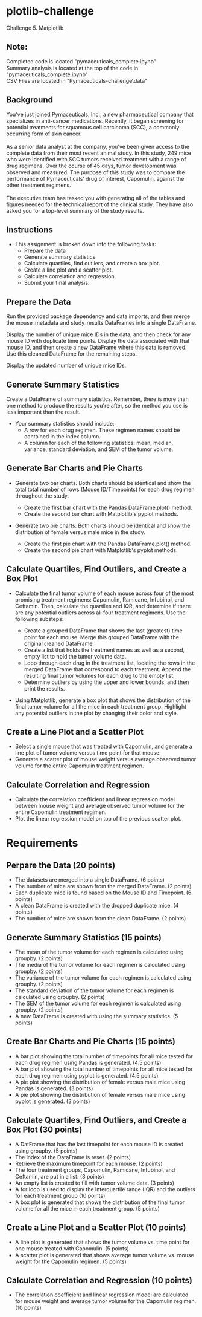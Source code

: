 # plotlib-challenge
Challenge 5. Matplotlib

## Note:
Completed code is located "pymaceuticals_complete.ipynb" <br>
Summary analysis is located at the top of the code in "pymaceuticals_complete.ipynb" <br>
CSV Files are located in "Pymaceuticals-challenge\data"

## Background
You've just joined Pymaceuticals, Inc., a new pharmaceutical company that specializes in anti-cancer medications. Recently, it began screening for potential treatments for squamous cell carcinoma (SCC), a commonly occurring form of skin cancer. <br><br>
As a senior data analyst at the company, you've been given access to the complete data from their most recent animal study. In this study, 249 mice who were identified with SCC tumors received treatment with a range of drug regimens. Over the course of 45 days, tumor development was observed and measured. The purpose of this study was to compare the performance of Pymaceuticals’ drug of interest, Capomulin, against the other treatment regimens.<br><br>
The executive team has tasked you with generating all of the tables and figures needed for the technical report of the clinical study. They have also asked you for a top-level summary of the study results.

## Instructions
- This assignment is broken down into the following tasks:
    - Prepare the data
    - Generate summary statistics
    - Calculate quartiles, find outliers, and create a box plot.
    - Create a line plot and a scatter plot.
    - Calculate correlation and regression.
    - Submit your final analysis.

## Prepare the Data
Run the provided package dependency and data imports, and then merge the mouse_metadata and study_results DataFrames into a single DataFrame.

Display the number of unique mice IDs in the data, and then check for any mouse ID with duplicate time points. Display the data associated with that mouse ID, and then create a new DataFrame where this data is removed. Use this cleaned DataFrame for the remaining steps.

Display the updated number of unique mice IDs.

## Generate Summary Statistics
Create a DataFrame of summary statistics. Remember, there is more than one method to produce the results you're after, so the method you use is less important than the result.
- Your summary statistics should include:
    - A row for each drug regimen. These regimen names should be contained in the index column.
    - A column for each of the following statistics: mean, median, variance, standard deviation, and SEM of the tumor volume.

## Generate Bar Charts and Pie Charts
- Generate two bar charts. Both charts should be identical and show the total total number of rows (Mouse ID/Timepoints) for each drug regimen throughout the study. 
    - Create the first bar chart with the Pandas DataFrame.plot() method.
    - Create the second bar chart with Matplotlib's pyplot methods.

- Generate two pie charts. Both charts should be identical and show the distribution of female versus male mice in the study.
    - Create the first pie chart with the Pandas DataFrame.plot() method.
    - Create the second pie chart with Matplotlib's pyplot methods.

## Calculate Quartiles, Find Outliers, and Create a Box Plot
- Calculate the final tumor volume of each mouse across four of the most promising treatment regimens: Capomulin, Ramicane, Infubinol, and Ceftamin. Then, calculate the quartiles and IQR, and determine if there are any potential outliers across all four treatment regimens. Use the following substeps:
    - Create a grouped DataFrame that shows the last (greatest) time point for each mouse. Merge this grouped DataFrame with the original cleaned DataFrame.
    - Create a list that holds the treatment names as well as a second, empty list to hold the tumor volume data.
    - Loop through each drug in the treatment list, locating the rows in the merged DataFrame that correspond to each treatment. Append the resulting final tumor volumes for each drug to the empty list.
    - Determine outliers by using the upper and lower bounds, and then print the results.

- Using Matplotlib, generate a box plot that shows the distribution of the final tumor volume for all the mice in each treatment group. Highlight any potential outliers in the plot by changing their color and style.

## Create a Line Plot and a Scatter Plot
- Select a single mouse that was treated with Capomulin, and generate a line plot of tumor volume versus time point for that mouse.
- Generate a scatter plot of mouse weight versus average observed tumor volume for the entire Capomulin treatment regimen.

## Calculate Correlation and Regression
- Calculate the correlation coefficient and linear regression model between mouse weight and average observed tumor volume for the entire Capomulin treatment regimen.
- Plot the linear regression model on top of the previous scatter plot.

# Requirements
## Perpare the Data (20 points)
- The datasets are merged into a single DataFrame. (6 points)
- The number of mice are shown from the merged DataFrame. (2 points)
- Each duplicate mice is found based on the Mouse ID and Timepoint. (6 points)
- A clean DataFrame is created with the dropped duplicate mice. (4 points)
- The number of mice are shown from the clean DataFrame. (2 points)

## Generate Summary Statistics (15 points)
- The mean of the tumor volume for each regimen is calculated using groupby. (2 points)
- The media of the tumor volume for each regimen is calculated using groupby. (2 points)
- The variance of the tumor volume for each regimen is calculated using groupby. (2 points)
- The standard deviation of the tumor volume for each regimen is calculated using groupby. (2 points)
- The SEM of the tumor volume for each regimen is calculated using groupby. (2 points)
- A new DataFrame is created with using the summary statistics. (5 points)

## Create Bar Charts and Pie Charts (15 points)
- A bar plot showing the total number of timepoints for all mice tested for each drug regimen using Pandas is generated. (4.5 points)
- A bar plot showing the total number of timepoints for all mice tested for each drug regimen using pyplot is generated. (4.5 points)
- A pie plot showing the distribution of female versus male mice using Pandas is generated. (3 points)
- A pie plot showing the distribution of female versus male mice using pyplot is generated. (3 points)

## Calculate Quartiles, Find Outliers, and Create a Box Plot (30 points)
- A DatFrame that has the last timepoint for each mouse ID is created using groupby. (5 points)
- The index of the DataFrame is reset. (2 points)
- Retrieve the maximum timepoint for each mouse. (2 points)
- The four treatment groups, Capomulin, Ramicane, Infubinol, and Ceftamin, are put in a list. (3 points)
- An empty list is created to fill with tumor volume data. (3 points)
- A for loop is used to display the interquartile range (IQR) and the outliers for each treatment group (10 points)
- A box plot is generated that shows the distribution of the final tumor volume for all the mice in each treatment group. (5 points)

## Create a Line Plot and a Scatter Plot (10 points)
- A line plot is generated that shows the tumor volume vs. time point for one mouse treated with Capomulin. (5 points)
- A scatter plot is generated that shows average tumor volume vs. mouse weight for the Capomulin regimen. (5 points)

## Calculate Correlation and Regression (10 points)
- The correlation coefficient and linear regression model are calculated for mouse weight and average tumor volume for the Capomulin regimen. (10 points)

